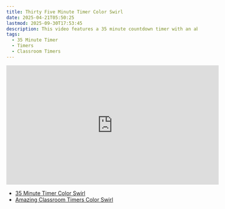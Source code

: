```yaml
---
title: Thirty Five Minute Timer Color Swirl
date: 2025-04-21T05:50:25
lastmod: 2025-09-30T17:53:45
description: This video features a 35 minute countdown timer with an abstract rainbow color swirl animated background.
tags:
  - 35 Minute Timer
  - Timers
  - Classroom Timers
---
```


<div class="iframe-16-9-container">
<iframe class="youTubeIframe" width="560" height="315" src="https://www.youtube.com/embed/rMLpGb6kYEM" title="YouTube video player" frameborder="0" allow="accelerometer; autoplay; clipboard-write; encrypted-media; gyroscope; picture-in-picture; web-share" referrerpolicy="strict-origin-when-cross-origin" allowfullscreen></iframe>
</div>

- [35 Minute Timer Color Swirl](https://youtu.be/rMLpGb6kYEM)
- [Amazing Classroom Timers Color Swirl](../amazing-classroom-timers-color-swirl.md)
